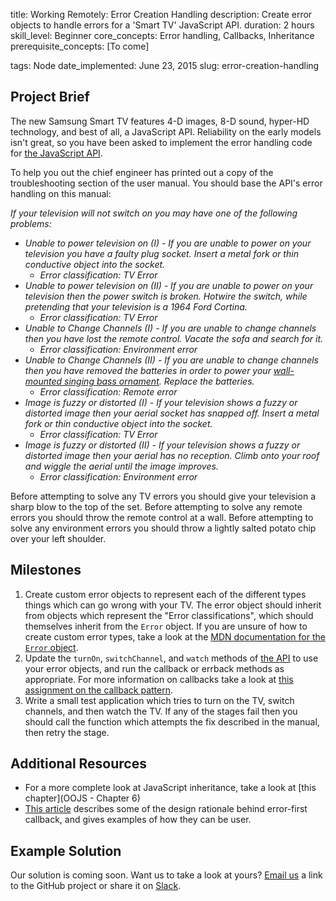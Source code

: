 title:                  Working Remotely: Error Creation Handling
description:            Create error objects to handle errors for a 'Smart TV' JavaScript API. 
duration:               2 hours
skill_level:            Beginner
core_concepts:          Error handling, Callbacks, Inheritance
prerequisite_concepts:  [To come]

tags: Node
date_implemented:       June 23, 2015
slug:                   error-creation-handling


## Project Brief

The new Samsung Smart TV features 4-D images, 8-D sound, hyper-HD technology, and best of all, a JavaScript API.  Reliability on the early models isn't great, so you have been asked to implement the error handling code for [the JavaScript API](https://gist.github.com/oampo/5c76f5df3bcb7ee8cc8d).

To help you out the chief engineer has printed out a copy of the troubleshooting section of the user manual.  You should base the API's error handling on this manual:

<i>
 If your television will not switch on you may have one of the following problems:

 * *Unable to power television on (I)* - If you are unable to power on your television you have a faulty plug socket.  Insert a metal fork or thin conductive object into the socket.
     - Error classification: TV Error
 * *Unable to power television on (II)* - If you are unable to power on your television then the power switch is broken.  Hotwire the switch, while pretending that your television is a 1964 Ford Cortina.
     - Error classification: TV Error
* *Unable to Change Channels (I)* - If you are unable to change channels then you have lost the remote control.  Vacate the sofa and search for it.
     - Error classification: Environment error
 * *Unable to Change Channels (II)* - If you are unable to change channels then you have removed the batteries in order to power your [wall-mounted singing bass ornament](https://www.youtube.com/watch?v=XhB6ifx1B4A).  Replace the batteries.
     - Error classification: Remote error
 * *Image is fuzzy or distorted (I)* - If your television shows a fuzzy or distorted image then your aerial socket has snapped off.  Insert a metal fork or thin conductive object into the socket.
     - Error classification: TV Error
 * *Image is fuzzy or distorted (II)* - If your television shows a fuzzy or distorted image then your aerial has no reception.  Climb onto your roof and wiggle the aerial until the image improves.
     - Error classification: Environment error
</i>

 Before attempting to solve any TV errors you should give your television a sharp blow to the top of the set.
 Before attempting to solve any remote errors you should throw the remote control at a wall.
 Before attempting to solve any environment errors you should throw a lightly salted potato chip over your left shoulder.

## Milestones

1. Create custom error objects to represent each of the different types things which can go wrong with your TV.  The error object should inherit from objects which represent the "Error classifications", which should themselves inherit from the `Error` object.  If you are unsure of how to create custom error types, take a look at the [MDN documentation for the `Error` object](https://developer.mozilla.org/en-US/docs/Web/JavaScript/Reference/Global_Objects/Error).
2. Update the `turnOn`, `switchChannel`, and `watch` methods of [the API](gist) to use your error objects, and run the callback or errback methods as appropriate.  For more information on callbacks take a look at [this assignment on the callback pattern](https://courses.thinkful.com/tfl-001v1/assignment/4.2.2).
3. Write a small test application which tries to turn on the TV, switch channels, and then watch the TV.  If any of the stages fail then you should call the function which attempts the fix described in the manual, then retry the stage.

## Additional Resources

* For a more complete look at JavaScript inheritance, take a look at [this chapter](OOJS - Chapter 6)
* [This article](http://thenodeway.io/posts/understanding-error-first-callbacks) describes some of the design rationale behind error-first callback, and gives examples of how they can be user.

## Example Solution

Our solution is coming soon. Want us to take a look at yours? [Email us](dan@thinkful.com) a link to the GitHub project or share it on [Slack](https://thinkful-students.slack.com).

